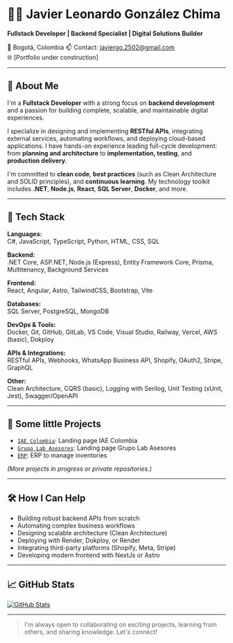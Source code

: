 # 👨‍💻 Javier Leonardo González Chima

**Fullstack Developer | Backend Specialist | Digital Solutions Builder**

📍 Bogotá, Colombia
📫 Contact: javiergo.2502@gmail.com  
🌐 [Portfolio under construction]

---

## 👋 About Me

I'm a **Fullstack Developer** with a strong focus on **backend development** and a passion for building complete, scalable, and maintainable digital experiences.

I specialize in designing and implementing **RESTful APIs**, integrating external services, automating workflows, and deploying cloud-based applications. I have hands-on experience leading full-cycle development: from **planning and architecture** to **implementation, testing**, and **production delivery**.

I'm committed to **clean code**, **best practices** (such as Clean Architecture and SOLID principles), and **continuous learning**. My technology toolkit includes **.NET**, **Node.js**, **React**, **SQL Server**, **Docker**, and more.

---

## 🚀 Tech Stack

**Languages:**  
C#, JavaScript, TypeScript, Python, HTML, CSS, SQL

**Backend:**  
.NET Core, ASP.NET, Node.js (Express), Entity Framework Core, Prisma, Multitenancy, Background Services

**Frontend:**  
React, Angular, Astro, TailwindCSS, Bootstrap, Vite

**Databases:**  
SQL Server, PostgreSQL, MongoDB

**DevOps & Tools:**  
Docker, Git, GitHub, GitLab, VS Code, Visual Studio, Railway, Vercel, AWS (basic), Dokploy

**APIs & Integrations:**  
RESTful APIs, Webhooks, WhatsApp Business API, Shopify, OAuth2, Stripe, GraphQL

**Other:**  
Clean Architecture, CQRS (basic), Logging with Serilog, Unit Testing (xUnit, Jest), Swagger/OpenAPI

---

## 📂 Some little Projects

- [`IAE Colombia`](https://www.iaecolombia.com): Landing page IAE Colombia
- [`Grupo Lab Asesores`](https://www.grupolabasesores.com/): Landing page Grupo Lab Asesores
- [`ERP`](https://erp-fe-1.onrender.com): ERP to manage inventories

*(More projects in progress or private repositories.)*

---

## 🛠️ How I Can Help

- Building robust backend APIs from scratch
- Automating complex business workflows
- Designing scalable architecture (Clean Architecture)
- Deploying with Render, Dokploy, or Render
- Integrating third-party platforms (Shopify, Meta, Stripe)
- Developing modern frontend with NextJs or Astro

---

## 📈 GitHub Stats

[![GitHub Stats](https://github-readme-stats.vercel.app/api?username=JavierGonzalezCh&show_icons=true&theme=default)](https://github.com/JavierGonzalezCh)

---

> I'm always open to collaborating on exciting projects, learning from others, and sharing knowledge. Let's connect!
